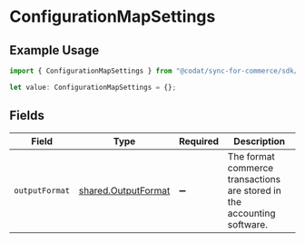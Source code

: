 # ConfigurationMapSettings

## Example Usage

```typescript
import { ConfigurationMapSettings } from "@codat/sync-for-commerce/sdk/models/shared";

let value: ConfigurationMapSettings = {};
```

## Fields

| Field                                                                   | Type                                                                    | Required                                                                | Description                                                             |
| ----------------------------------------------------------------------- | ----------------------------------------------------------------------- | ----------------------------------------------------------------------- | ----------------------------------------------------------------------- |
| `outputFormat`                                                          | [shared.OutputFormat](../../../sdk/models/shared/outputformat.md)       | :heavy_minus_sign:                                                      | The format commerce transactions are stored in the accounting software. |